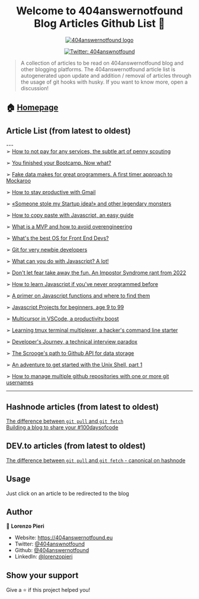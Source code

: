 <h1 align="center">Welcome to 404answernotfound <br/> Blog Articles Github List 👋</h1>

<div align="center">
<a href="404answernotfound.eu" target="_blank">
    <img alt="404answernotfound logo" src="https://camo.githubusercontent.com/8ed054ee6fae0a874adc186d180b67b61656cd7a06ad0a28f2e0e54e5ee4807c/68747470733a2f2f343034616e737765726e6f74666f756e642e65752f5f6e6578742f696d6167653f75726c3d253246737461746963253246696d61676573253246343034616e737765726e6f74666f756e646461726b7468656d652e706e6726773d31323826713d3735" />
  </a>
    </div>
<p align="center">
  <a href="https://twitter.com/404answnotfound" target="_blank">
    <img alt="Twitter: 404answnotfound" src="https://img.shields.io/twitter/follow/404answnotfound.svg?style=social" />
  </a>
</p>

> A collection of articles to be read on 404answernotfound blog and other blogging platforms. The 404answernotfound article list is autogenerated upon update and addition / removal of articles through the usage of git hooks with husky. If you want to know more, open a discussion!

## 🏠 [Homepage](404answernotfound.eu)

## Article List (from latest to oldest)
---<br/>➢ [How to not pay for any services, the subtle art of penny scouting](https://404answernotfound.eu/blog/how-to-not-pay-for-any-services-the-subtle-art-of-penny-scouting)

➢ [You finished your Bootcamp. Now what?](https://404answernotfound.eu/blog/you-finished-your-bootcamp-now-what)

➢ [Fake data makes for great programmers. A first timer approach to Mockaroo](https://404answernotfound.eu/blog/fake-data-makes-for-great-programmer-a-first-timer-approach-to-mockaroo)

➢ [How to stay productive with Gmail](https://404answernotfound.eu/blog/how-to-stay-productive-with-gmail)

➢ [«Someone stole my Startup idea!» and other legendary monsters](https://404answernotfound.eu/blog/someone-stole-my-startup-idea-and-other-legendary-monsters)

➢ [How to copy paste with Javascript, an easy guide](https://404answernotfound.eu/blog/how-to-copy-paste-with-javascript-an-easy-guide)

➢ [What is a MVP and how to avoid overengineering](https://404answernotfound.eu/blog/what-is-an-mvp-and-how-to-avoid-overengineering)

➢ [What's the best OS for Front End Devs?](https://404answernotfound.eu/blog/whats-the-best-os-for-web-developers)

➢ [Git for very newbie developers](https://404answernotfound.eu/blog/git-for-very-newbie-developers)

➢ [What can you do with Javascript? A lot!](https://404answernotfound.eu/blog/what-can-you-do-with-javascript-a-lot)

➢ [Don't let fear take away the fun. An Impostor Syndrome rant from 2022](https://404answernotfound.eu/blog/dont-let-fear-take-away-the-fun-an-impostor-syndrom-analysis-from-2022)

➢ [How to learn Javascript if you've never programmed before](https://404answernotfound.eu/blog/how-to-learn-javascript-if-youve-never-programmed-before)

➢ [A primer on Javascript functions and where to find them](https://404answernotfound.eu/blog/a-primer-on-javascript-functions-and-where-to-find-them)

➢ [Javascript Projects for beginners, age 9 to 99](https://404answernotfound.eu/blog/javascript-projects-for-beginners-age-9-to-99)

➢ [Multicursor in VSCode, a productivity boost](https://404answernotfound.eu/blog/multicursor-in-vscode-a-productivity-boost)

➢ [Learning tmux terminal multiplexer, a hacker's command line starter](https://404answernotfound.eu/blog/learning-tmux-terminal-multiplexer-a-hackers-command-line-starter)

➢ [Developer's Journey, a technical interview paradox](https://404answernotfound.eu/blog/developers-journey-a-technical-interview-paradox)

➢ [The Scrooge's path to Github API for data storage](https://404answernotfound.eu/blog/the-scrooges-path-to-github-api-for-data-storage)

➢ [An adventure to get started with the Unix Shell, part 1](https://404answernotfound.eu/blog/10%20simple%20commands%20to%20get%20started%20with%20Unix%20shell)

➢ [How to manage multiple github repositories with one or more git usernames](https://404answernotfound.eu/blog/change-git-user)

---

## Hashnode articles (from latest to oldest)
[The difference between `git pull` and `git fetch`](https://404answnotfound.hashnode.dev/the-difference-between-git-pull-and-git-fetch)  
[Building a blog to share your #100daysofcode](https://404answnotfound.hashnode.dev/building-a-blog-to-share-your-100daysofcode)  

## DEV.to articles (from latest to oldest)
[The difference between `git pull` and `git fetch` - canonical on hashnode](https://dev.to/404answernotfound/git-pull-and-git-fetch-a-subtle-difference-1g45)  

## Usage

Just click on an article to be redirected to the blog

## Author

👤 **Lorenzo Pieri**

* Website: https://404answernotfound.eu
* Twitter: [@404answnotfound](https://twitter.com/404answnotfound)
* Github: [@404answernotfound](https://github.com/404answernotfound)
* LinkedIn: [@lorenzopieri](https://linkedin.com/in/lorenzopieri)

## Show your support

Give a ⭐️ if this project helped you!
